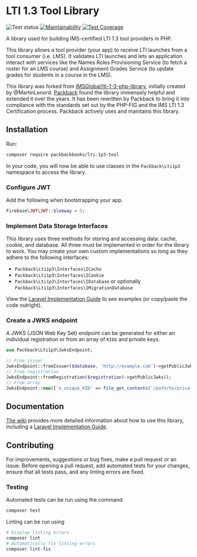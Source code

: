 # LTI 1.3 Tool Library

![Test status](https://github.com/packbackbooks/lti-1-3-php-library/actions/workflows/run_tests.yml/badge.svg?branch=master) [![Maintainability](https://api.codeclimate.com/v1/badges/16055e83ea04ad95a2f9/maintainability)](https://codeclimate.com/github/packbackbooks/lti-1-3-php-library/maintainability) [![Test Coverage](https://api.codeclimate.com/v1/badges/16055e83ea04ad95a2f9/test_coverage)](https://codeclimate.com/github/packbackbooks/lti-1-3-php-library/test_coverage)

A library used for building IMS-certified LTI 1.3 tool providers in PHP.

This library allows a tool provider (your app) to receive LTI launches from a tool consumer (i.e. LMS). It validates LTI launches and lets an application interact with services like the Names Roles Provisioning Service (to fetch a roster for an LMS course) and Assignment Grades Service (to update grades for students in a course in the LMS).

This library was forked from [IMSGlobal/lti-1-3-php-library](https://github.com/IMSGlobal/lti-1-3-php-library), initially created by @MartinLenord. [Packback](https://packback.co) found the library immensely helpful and extended it over the years. It has been rewritten by Packback to bring it into compliance with the standards set out by the PHP-FIG and the IMS LTI 1.3 Certification process. Packback actively uses and maintains this library.

## Installation

Run:

```bash
composer require packbackbooks/lti-1p3-tool
```

In your code, you will now be able to use classes in the `Packback\Lti1p3` namespace to access the library.

### Configure JWT

Add the following when bootstrapping your app.

```php
Firebase\JWT\JWT::$leeway = 5;
```

### Implement Data Storage Interfaces

This library uses three methods for storing and accessing data: cache, cookie, and database. All three must be implemented in order for the library to work. You may create your own custom implementations so long as they adhere to the following interfaces:

- `Packback\Lti1p3\Interfaces\ICache`
- `Packback\Lti1p3\Interfaces\ICookie`
- `Packback\Lti1p3\Interfaces\IDatabase` or optionally `Packback\Lti1p3\Interfaces\IMigrationDatabase` 

View the [Laravel Implementation Guide](https://github.com/packbackbooks/lti-1-3-php-library/wiki/Laravel-Implementation-Guide) to see examples (or copy/paste the code outright).

### Create a JWKS endpoint

A JWKS (JSON Web Key Set) endpoint can be generated for either an individual registration or from an array of `KID`s and private keys.

```php
use Packback\Lti1p3\JwksEndpoint;

// From issuer
JwksEndpoint::fromIssuer($database, 'http://example.com')->getPublicJwks();
// From registration
JwksEndpoint::fromRegistration($registration)->getPublicJwks();
// From array
JwksEndpoint::new(['a_unique_KID' => file_get_contents('/path/to/private/key.pem')])->getPublicJwks();
```

## Documentation

[The wiki](https://github.com/packbackbooks/lti-1-3-php-library/wiki) provides more detailed information about how to use this library, including a [Laravel Implementation Guide](https://github.com/packbackbooks/lti-1-3-php-library/wiki/Laravel-Implementation-Guide).

## Contributing

For improvements, suggestions or bug fixes, make a pull request or an issue. Before opening a pull request, add automated tests for your changes, ensure that all tests pass, and any linting errors are fixed.

### Testing

Automated tests can be run using the command:

```bash
composer test
```

Linting can be run using

```bash
# Display linting errors
composer lint
# Automatically fix linting errors
composer lint-fix
```
